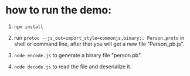 # how to run the demo:

1. `npm install`

2. run `protoc --js_out=import_style=commonjs,binary:. Person.proto` in shell or command line,
   after that you will get a new file "Person_pb.js".

3. `node encode.js` to generate a binary file "person.pb".

4. `node decode.js` to read the file and deserialize it.